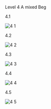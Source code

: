 Level 4 A mixed Beg

4.1

![4 1](https://github.com/user-attachments/assets/c6095304-95d1-4415-98cc-80898017a4e6)

4.2

![4 2](https://github.com/user-attachments/assets/343302d0-75a6-4cfe-b1f9-7c0f70c3f07c)

4.3

![4 3](https://github.com/user-attachments/assets/e080fc0f-a618-4ce3-bb95-0aaccc7f2790)

4.4

![4 4](https://github.com/user-attachments/assets/71e45065-ce39-4889-8ad1-4253916ab67b)

4.5

![4 5](https://github.com/user-attachments/assets/8dd15149-dc34-44bb-8ca2-83a4aa474bc7)


